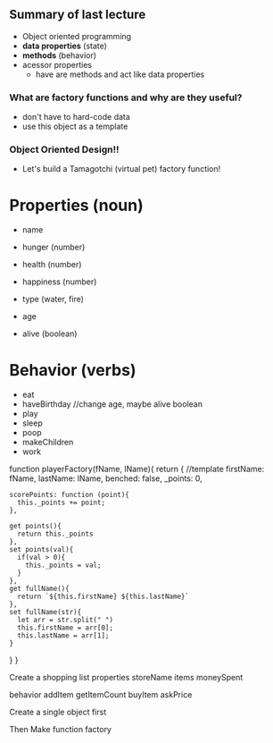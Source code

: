 ## Summary of last lecture
- Object oriented programming
- **data properties** (state)
- **methods** (behavior)
- acessor properties
  - have are methods and act like data properties

### What are factory functions and why are they useful?
- don't have to hard-code data 
- use this object as a template


### Object Oriented Design!!
- Let's build a Tamagotchi (virtual pet) factory function!

# Properties (noun)
- name
- hunger (number)
- health (number)
- happiness (number)
- type (water, fire)

- age
- alive (boolean)

# Behavior (verbs)
- eat
- haveBirthday //change age, maybe alive boolean
- play
- sleep 
- poop
- makeChildren
- work


















function playerFactory(fName, lName){
  return { //template
    firstName: fName,
    lastName: lName,
    benched: false,
    _points: 0,
    
    scorePoints: function (point){
      this._points += point;
    },
    
    get points(){
      return this._points
    },
    set points(val){
      if(val > 0){
        this._points = val;
      }
    },
    get fullName(){
      return `${this.firstName} ${this.lastName}`
    },
    set fullName(str){
      let arr = str.split(" ")
      this.firstName = arr[0];
      this.lastName = arr[1];
    }
  }
}


Create a shopping list
properties
storeName
items
moneySpent

behavior 
addItem
getItemCount
buyItem
askPrice

Create a single object first

Then Make function factory